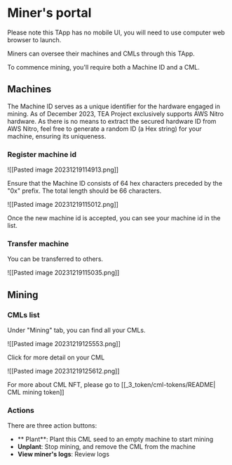 # Miner's portal

Please note this TApp has no mobile UI, you will need to use computer web browser to launch.

Miners can oversee their machines and CMLs through this TApp.

To commence mining, you'll require both a Machine ID and a CML.


## Machines

The Machine ID serves as a unique identifier for the hardware engaged in mining. As of December 2023, TEA Project exclusively supports AWS Nitro hardware. As there is no means to extract the secured hardware ID from AWS Nitro, feel free to generate a random ID (a Hex string) for your machine, ensuring its uniqueness.

### Register machine id

![[Pasted image 20231219114913.png]]

Ensure that the Machine ID consists of 64 hex characters preceded by the "0x" prefix. The total length should be 66 characters.

![[Pasted image 20231219115012.png]]

Once the new machine id is accepted, you can see your machine id in the list.


### Transfer machine 

You can be transferred to others.

![[Pasted image 20231219115035.png]]

## Mining

### CMLs list

Under "Mining" tab, you can find all your CMLs. 

![[Pasted image 20231219125553.png]]

Click for more detail on your CML

![[Pasted image 20231219125612.png]]

For more about CML NFT, please go to [[_3_token/cml-tokens/README| CML mining token]]

### Actions

There are three action buttons:

- ** Plant**: Plant this CML seed to an empty machine to start mining
- **Unplant**: Stop mining, and remove the CML from the machine
- **View miner's logs**: Review logs


